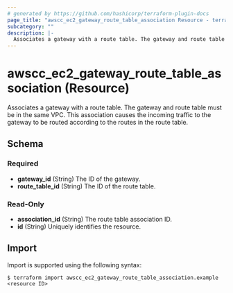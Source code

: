 ```yaml
---
# generated by https://github.com/hashicorp/terraform-plugin-docs
page_title: "awscc_ec2_gateway_route_table_association Resource - terraform-provider-awscc"
subcategory: ""
description: |-
  Associates a gateway with a route table. The gateway and route table must be in the same VPC. This association causes the incoming traffic to the gateway to be routed according to the routes in the route table.
---
```


# awscc_ec2_gateway_route_table_association (Resource)

Associates a gateway with a route table. The gateway and route table must be in the same VPC. This association causes the incoming traffic to the gateway to be routed according to the routes in the route table.



<!-- schema generated by tfplugindocs -->
## Schema

### Required

- **gateway_id** (String) The ID of the gateway.
- **route_table_id** (String) The ID of the route table.

### Read-Only

- **association_id** (String) The route table association ID.
- **id** (String) Uniquely identifies the resource.

## Import

Import is supported using the following syntax:

```shell
$ terraform import awscc_ec2_gateway_route_table_association.example <resource ID>
```
